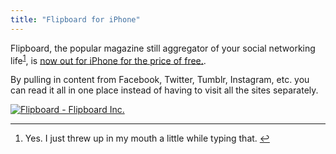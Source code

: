 ```yaml
---
title: "Flipboard for iPhone"
---
```

<p>Flipboard, the popular magazine still aggregator of your social networking life<sup id="fnref-19881:1"><a href="#fn-19881:1" rel="footnote">1</a></sup>, is <a href="http://click.linksynergy.com/fs-bin/stat?id=6PFrOqNV4B8&amp;offerid=146261&amp;type=3&amp;subid=0&amp;tmpid=1826&amp;RD_PARM1=http%253A%252F%252Fitunes.apple.com%252Fca%252Fapp%252Fflipboard%252Fid358801284%253Fmt%253D8%2526uo%253D4%2526partnerId%253D30">now out for iPhone for the price of free.</a>.</p>
<p>By pulling in content from Facebook, Twitter, Tumblr, Instagram, etc. you can read it all in one place instead of having to visit all the sites separately.</p>
<p><a href="http://click.linksynergy.com/fs-bin/stat?id=6PFrOqNV4B8&offerid=146261&type=3&subid=0&tmpid=1826&RD_PARM1=http%253A%252F%252Fitunes.apple.com%252Fca%252Fapp%252Fflipboard%252Fid358801284%253Fmt%253D8%2526uo%253D4%2526partnerId%253D30" target="itunes_store"><img src="http://ax.phobos.apple.com.edgesuite.net/images/web/linkmaker/badge_appstore-lrg.gif" alt="Flipboard - Flipboard Inc." style="border: 0;"/></a></p>
<div class="footnotes">
<hr />
<ol>
<li id="fn-19881:1">
Yes. I just threw up in my mouth a little while typing that.&#160;<a href="#fnref-19881:1" rev="footnote">&#8617;</a>
</li>
</ol>
</div>
